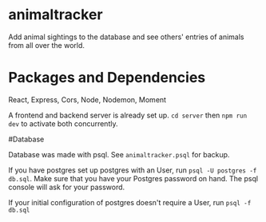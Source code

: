 # animaltracker
Add animal sightings to the database and see others' entries of animals from all over the world.

# Packages and Dependencies
React, Express, Cors, Node, Nodemon, Moment

A frontend and backend server is already set up. `cd server` then `npm run dev` to activate both concurrently. 

#Database

Database was made with psql. See `animaltracker.psql` for backup. 

If you have postgres set up postgres with an User, run  `psql -U postgres -f db.sql`. Make sure that you have your Postgres password on hand. The psql console will ask for your password. 

If your initial configuration of postgres doesn't require a User, run `psql -f db.sql`
